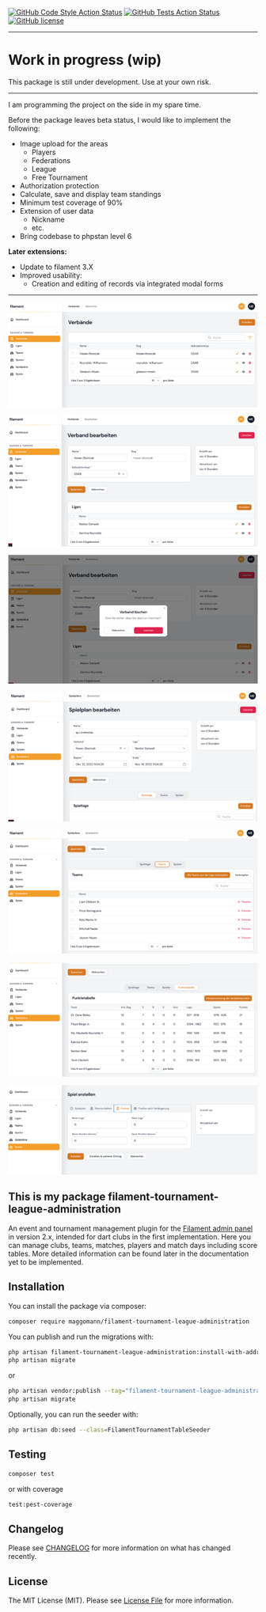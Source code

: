 [![GitHub Code Style Action Status](https://img.shields.io/github/actions/workflow/status/Maggomann/filament-tournament-league-administration/run-phpstan.yml?branch%3Abeta&label=code%20style)](https://github.com/Maggomann/filament-tournament-league-administration/actions?query=workflow%3Arun-phpstan+branch%3Abeta) [![GitHub Tests Action Status](https://img.shields.io/github/actions/workflow/status/Maggomann/filament-tournament-league-administration/run-tests.yml?branch%3Abeta&label=tests)](https://github.com/Maggomann/filament-tournament-league-administration/actions?query=workflow%3Arun-tests+branch%3Abeta)[![GitHub license](https://img.shields.io/github/license/Maggomann/filament-tournament-league-administration)](https://github.com/Maggomann/filament-tournament-league-administration/blob/beta/LICENSE.md)

---

# Work in progress (wip)

This package is still under development. Use at your own risk.

---

I am programming the project on the side in my spare time.

Before the package leaves beta status, I would like to implement the following:

- Image upload for the areas
  - Players
  - Federations
  - League
  - Free Tournament
- Authorization protection
- Calculate, save and display team standings
- Minimum test coverage of 90%
- Extension of user data
  - Nickname
  - etc.
- Bring codebase to phpstan level 6

**Later extensions:**

- Update to filament 3.X
- Improved usability:
  - Creation and editing of records via integrated modal forms

---

![verbaende](./src/docs/assets/001_verbaende.png)

![verbaend bearbeiten](./src/docs/assets/002_verband_bearbeiten.png)

![verbaend bearbeiten](./src/docs/assets/004_verband_loeschen.png)

![spielplan bearbeiten](./src/docs/assets/006_spielplan_bearbeiten.png)

![spielplan teams](./src/docs/assets/008_spielplan_teams.png)

![spielplan punktetabelle](./src/docs/assets/011_spielplan_punktetabelle.png)

![spiel erstellen reiter punkte](./src/docs/assets/010_spiel_erstellen_reiter_punkte.png)


## This is my package filament-tournament-league-administration

An event and tournament management plugin for the [Filament admin panel](https://filamentphp.com/) in version 2.x, intended for dart clubs in the first implementation. Here you can manage clubs, teams, matches, players and match days including score tables. More detailed information can be found later in the documentation yet to be implemented.

## Installation

You can install the package via composer:

```bash
composer require maggomann/filament-tournament-league-administration
```

You can publish and run the migrations with:

```bash
php artisan filament-tournament-league-administration:install-with-addressable
php artisan migrate
```

or

```bash
php artisan vendor:publish --tag="filament-tournament-league-administration-migrations"
php artisan migrate
```

Optionally, you can run the seeder with:

```bash
php artisan db:seed --class=FilamentTournamentTableSeeder
```

## Testing

```bash
composer test
```

or with coverage

```bash
test:pest-coverage
```

## Changelog

Please see [CHANGELOG](CHANGELOG.md) for more information on what has changed recently.

## License

The MIT License (MIT). Please see [License File](LICENSE.md) for more information.
